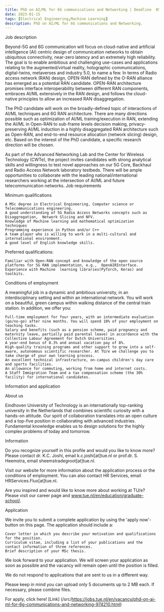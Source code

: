 ```yaml
---
title: PhD on AI/ML for 6G communications and Networking | Deadline  05/02/2023 
date: 2023-01-15
tags: [Electrical Engineering,Machine Learning]
description: PhD on AI/ML for 6G communications and Networking.
---
```


Job description

Beyond-5G and 6G communication will focus on cloud-native and artificial intelligence (AI) centric design of communication networks to obtain ubiquitous connectivity, near-zero latency  and an extremely high reliability. The goal is to enable ambitious and challenging use-cases and applications relating to the augmented/virtual reality, holographic communications, digital-twins, metaverses and industry 5.0, to name a few. In terms of Radio access network (RAN) design,  OPEN-RAN defined by the O-RAN alliance has emerged as a potential RAN candidate. OPEN-RAN architecture promises interface interoperability between different RAN components, embraces AI/ML extensively in the RAN design, and follows the cloud-native principles to allow an increased RAN disaggregation.

The PhD candidate will work on the broadly-defined topic of interactions of AI/ML techniques and 6G RAN architecture. There are many directions possible such as optimization of AI/ML training/execution in RAN, extending the AI/ML in Open-RAN to sub-frame levels decision making, privacy-preserving AI/ML induction in a highly disaggregated RAN architecture such as Open-RAN,  and end-to-end resource allocation (network slicing) design, etc.  Based on the interest of the PhD candidate, a specific research direction will be chosen.

As part of the Advanced Networking Lab and the Center for Wireless Technology (CWTe), the project invites candidates with strong analytical skills and willingness to test novel approaches on our 5G Core, Backhaul and Radio Access Network laboratory testbeds. There will be ample opportunities to collaborate with the leading national/international researchers working at the intersection of AI/ML and future telecommunication networks.
Job requirements

Minimum qualifications

    A MSc degree in Electrical Engineering, Computer science or Telecommunications engineering.
    A good understanding of 5G Radio Access Networks concepts such as Disaggregation,  Network Slicing and NFV.
    Knowledge of Machine learning and mathematical optimization  techniques
    Programming experience in Python and/or C++
    A team player who is willing to work in a multi-cultural and international environment.
    A good level of English knowledge skills.

Preferred qualifications:

    Familiar with Open-RAN concept and knowledge of the open source platforms for 5G RAN implementation, e.g.,  OpenAIRInterface.
    Experience with Machine  learning libraries(PyTorch, Keras) and toolkits.

Conditions of employment

A meaningful job in a dynamic and ambitious university, in an interdisciplinary setting and within an international network. You will work on a beautiful, green campus within walking distance of the central train station. In addition, we offer you:

    Full-time employment for four years, with an intermediate evaluation (go/no-go) after nine months. You will spend 10% of your employment on teaching tasks.
    Salary and benefits (such as a pension scheme, paid pregnancy and maternity leave, partially paid parental leave) in accordance with the Collective Labour Agreement for Dutch Universities.
    A year-end bonus of 8.3% and annual vacation pay of 8%.
    High-quality training programs and other support to grow into a self-aware, autonomous scientific researcher. At TU/e we challenge you to take charge of your own learning process.
    An excellent technical infrastructure, on-campus children's day care and sports facilities.
    An allowance for commuting, working from home and internet costs.
    A Staff Immigration Team and a tax compensation scheme (the 30% facility) for international candidates.

Information and application

About us

Eindhoven University of Technology is an internationally top-ranking university in the Netherlands that combines scientific curiosity with a hands-on attitude. Our spirit of collaboration translates into an open culture and a top-five position in collaborating with advanced industries. Fundamental knowledge enables us to design solutions for the highly complex problems of today and tomorrow. 

Information

Do you recognize yourself in this profile and would you like to know more?
Please contact dr. K.C. Joshi, email k.c.joshi[at]tue.nl or prof.dr. S. Heemstra, email sheemstradegroot[at]tue.nl.

Visit our website for more information about the application process or the conditions of employment. You can also contact HR Services, email HRServices.Flux[at]tue.nl.

Are you inspired and would like to know more about working at TU/e? Please visit our career page and www.tue.nl/en/education/graduate-school/.

Application

We invite you to submit a complete application by using the 'apply now'-button on this page.
The application should include a:

    Cover letter in which you describe your motivation and qualifications for the position.
    Curriculum vitae, including a list of your publications and the contact information of three references.
    Brief description of your MSc thesis.

We look forward to your application.
We will screen your application as soon as possible and the vacancy will remain open until the position is filled.

We do not respond to applications that are sent to us in a different way.

Please keep in mind you can upload only 5 documents up to 2 MB each. If necessary, please combine files.

For apply, click here! [Link] (/src/https://jobs.tue.nl/en/vacancy/phd-on-ai-ml-for-6g-communications-and-networking-974210.html)

